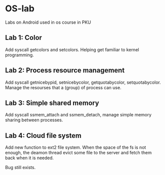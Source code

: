 # OS-lab
Labs on Android used in os course in PKU

## Lab 1: Color
Add syscall getcolors and setcolors. Helping get familiar to kernel programming.

## Lab 2: Process resource management
Add syscall getnicebypid, setnicebycolor, getquotabycolor, setquotabycolor. Manage the resourses that a (group) of process can use.

## Lab 3: Simple shared memory
Add syscall ssmem_attach and ssmem_detach, manage simple memory sharing between processes.

## Lab 4: Cloud file system
Add new function to ext2 file system. When the space of the fs is not enough, the deamon thread evict some file to the server and fetch them back when it is needed.


Bug still exists.
